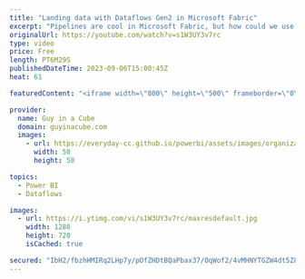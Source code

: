 ```yaml
---
title: "Landing data with Dataflows Gen2 in Microsoft Fabric"
excerpt: "Pipelines are cool in Microsoft Fabric, but how could we use Dataflows to get data into our Data Warehouse? Patrick shows another way to move your data with just a few clicks!  📢 Become a member: https://guyinacu.be/membership \r \r *******************\r \r Want to take your Power BI skills to the next"
originalUrl: https://youtube.com/watch?v=s1W3UY3v7rc
type: video
price: Free
length: PT6M29S
publishedDateTime: 2023-09-06T15:00:45Z
heat: 61

featuredContent: "<iframe width=\"800\" height=\"500\" frameborder=\"0\" src=\"https://www.youtube.com/embed/s1W3UY3v7rc\" allow=\"accelerometer; autoplay; encrypted-media; gyroscope; picture-in-picture\" allowfullscreen></iframe>"

provider:
  name: Guy in a Cube
  domain: guyinacube.com
  images:
    - url: https://everyday-cc.github.io/powerbi/assets/images/organizations/guyinacube.com-50x50.jpg
      width: 50
      height: 50

topics:
  - Power BI
  - Dataflows

images:
  - url: https://i.ytimg.com/vi/s1W3UY3v7rc/maxresdefault.jpg
    width: 1280
    height: 720
    isCached: true

secured: "IbH2/fbzhHMIRq2LHp7y/pOfZHDtBQaPbax37/OqWof2/4vMHNYTGZW4dt5Z8YwSY7g0z4gmTVlD4Yn/OKn+4IkebipPPVDhsKBtzBa5oYb8ajZOPLotbu38hZCwLqg2f5ujX7Nye8s6fWun7yc+7mNLt4HEu1jGnTX+/CfNi/98CWMtactrAgMc0Th6l+rYwov7Lej0IYdYYywBCnwGaHaCJ0AkPDEZc3GBBKpULHgpGZ0HY5Prx5PErElPLDE42nT5qPhrbPR2CQFOTNOXfr8fhdDTXgtjaRmJ9Ozjd0eE547TX27OMJspFtz7qu7BmYxr5Kx6m5+oizM/pzqAv0p91Wp99yEAa4HEgNk1epdX4t1kRdgW/st5r0GiPHObS4wklaOeljYinQJUrQaapyZOATBZcRX6fpWJWz9C3/A=;NYPFlYw8MVmSEbpXivMHXg=="
---
```


